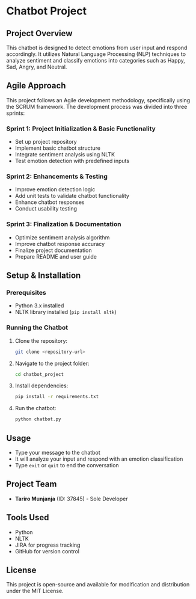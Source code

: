 # Chatbot Project

## Project Overview

This chatbot is designed to detect emotions from user input and respond accordingly. It utilizes Natural Language Processing (NLP) techniques to analyze sentiment and classify emotions into categories such as Happy, Sad, Angry, and Neutral.

## Agile Approach

This project follows an Agile development methodology, specifically using the SCRUM framework. The development process was divided into three sprints:

### Sprint 1: Project Initialization & Basic Functionality

- Set up project repository
- Implement basic chatbot structure
- Integrate sentiment analysis using NLTK
- Test emotion detection with predefined inputs

### Sprint 2: Enhancements & Testing

- Improve emotion detection logic
- Add unit tests to validate chatbot functionality
- Enhance chatbot responses
- Conduct usability testing

### Sprint 3: Finalization & Documentation

- Optimize sentiment analysis algorithm
- Improve chatbot response accuracy
- Finalize project documentation
- Prepare README and user guide

## Setup & Installation

### Prerequisites

- Python 3.x installed
- NLTK library installed (`pip install nltk`)

### Running the Chatbot

1. Clone the repository:
   ```sh
   git clone <repository-url>
   ```
2. Navigate to the project folder:
   ```sh
   cd chatbot_project
   ```
3. Install dependencies:
   ```sh
   pip install -r requirements.txt
   ```
4. Run the chatbot:
   ```sh
   python chatbot.py
   ```

## Usage

- Type your message to the chatbot
- It will analyze your input and respond with an emotion classification
- Type `exit` or `quit` to end the conversation

## Project Team

- **Tariro Munjanja** (ID: 37845) - Sole Developer

## Tools Used

- Python
- NLTK
- JIRA for progress tracking
- GitHub for version control

## License

This project is open-source and available for modification and distribution under the MIT License.
